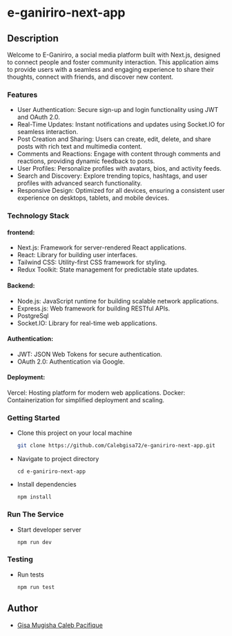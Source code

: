 # e-ganiriro-next-app

## Description

Welcome to E-Ganiriro, a social media platform built with Next.js, designed to connect people and foster community interaction. This application aims to provide users with a seamless and engaging experience to share their thoughts, connect with friends, and discover new content.

### Features
- User Authentication: Secure sign-up and login functionality using JWT and OAuth 2.0.
- Real-Time Updates: Instant notifications and updates using Socket.IO for seamless interaction.
- Post Creation and Sharing: Users can create, edit, delete, and share posts with rich text and multimedia content.
- Comments and Reactions: Engage with content through comments and reactions, providing dynamic feedback to posts.
- User Profiles: Personalize profiles with avatars, bios, and activity feeds.
- Search and Discovery: Explore trending topics, hashtags, and user profiles with advanced search functionality.
- Responsive Design: Optimized for all devices, ensuring a consistent user experience on desktops, tablets, and mobile devices.

### Technology Stack
#### frontend:

- Next.js: Framework for server-rendered React applications.
- React: Library for building user interfaces.
- Tailwind CSS: Utility-first CSS framework for styling.
- Redux Toolkit: State management for predictable state updates.

#### Backend:

- Node.js: JavaScript runtime for building scalable network applications.
- Express.js: Web framework for building RESTful APIs.
- PostgreSql
- Socket.IO: Library for real-time web applications.

#### Authentication:

- JWT: JSON Web Tokens for secure authentication.
- OAuth 2.0: Authentication via Google.

#### Deployment:

Vercel: Hosting platform for modern web applications.
Docker: Containerization for simplified deployment and scaling.

### Getting Started

- Clone this project on your local machine

  ```bash
  git clone https://github.com/Calebgisa72/e-ganiriro-next-app.git

  ```

- Navigate to project directory
  ```
  cd e-ganiriro-next-app
  ```
- Install dependencies
  ```
  npm install
  ```

### Run The Service

- Start developer server
  ```
  npm run dev
  ```

### Testing

- Run tests
  ```
  npm run test
  ```

## Author

- [Gisa Mugisha Caleb Pacifique](https://github.com/Calebgisa72)
